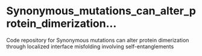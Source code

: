 # Synonymous_mutations_can_alter_protein_dimerization...
Code repository for Synonymous mutations can alter protein dimerization through localized interface misfolding involving self-entanglements

